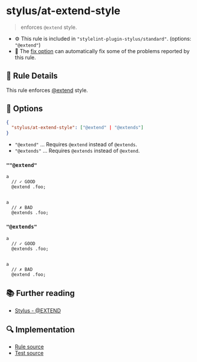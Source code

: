 # stylus/at-extend-style

> enforces `@extend` style.

- :gear: This rule is included in `"stylelint-plugin-stylus/standard"`. (options: `"@extend"`)
- :wrench: The [fix option](https://stylelint.io/user-guide/usage/options#fix) can automatically fix some of the problems reported by this rule.

## :book: Rule Details

This rule enforces [@extend] style.

## :wrench: Options

```json
{
  "stylus/at-extend-style": ["@extend" | "@extends"]
}
```

- `"@extend"` ... Requires `@extend` instead of `@extends`.
- `"@extends"` ... Requires `@extends` instead of `@extend`.

### `""@extend"`

<stylelint-code-block fix :rules="{ 'stylus/at-extend-style': '@extend' }">

```styl
a
  // ✓ GOOD
  @extend .foo;


a
  // ✗ BAD
  @extends .foo;
```

</stylelint-code-block>

### `"@extends"`

<stylelint-code-block fix :rules="{ 'stylus/at-extend-style': '@extends' }">

```styl
a
  // ✓ GOOD
  @extends .foo;


a
  // ✗ BAD
  @extend .foo;
```

</stylelint-code-block>

## :books: Further reading

- [Stylus - @EXTEND]

[Stylus - @EXTEND]: https://stylus-lang.com/docs/extend.html
[@extend]: https://stylus-lang.com/docs/extend.html

## :mag: Implementation

- [Rule source](https://github.com/stylus/stylelint-plugin-stylus/blob/main/lib/rules/at-extend-style.js)
- [Test source](https://github.com/stylus/stylelint-plugin-stylus/blob/main/tests/lib/rules/at-extend-style.js)
